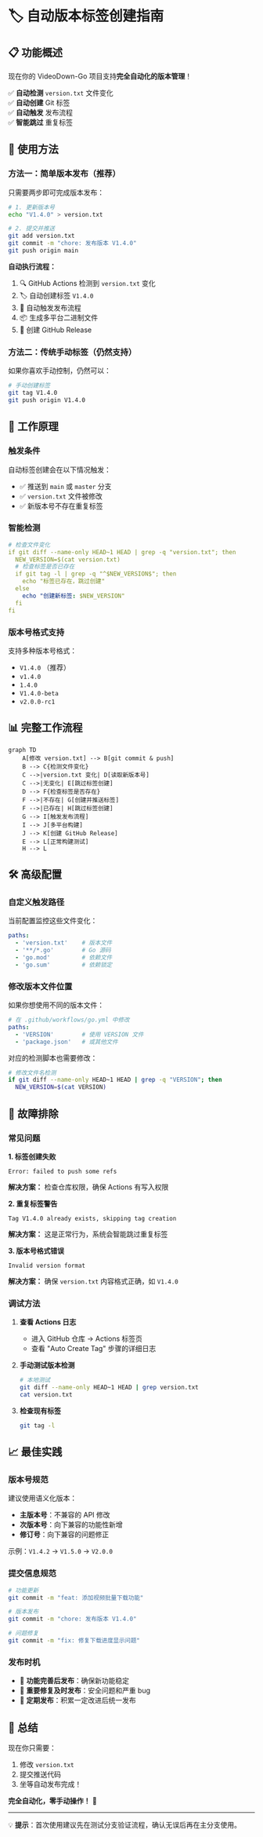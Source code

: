 # 🏷️ 自动版本标签创建指南

## 📋 功能概述

现在你的 VideoDown-Go 项目支持**完全自动化的版本管理**！

✅ **自动检测** `version.txt` 文件变化  
✅ **自动创建** Git 标签  
✅ **自动触发** 发布流程  
✅ **智能跳过** 重复标签  

## 🚀 使用方法

### 方法一：简单版本发布（推荐）

只需要两步即可完成版本发布：

```bash
# 1. 更新版本号
echo "V1.4.0" > version.txt

# 2. 提交并推送
git add version.txt
git commit -m "chore: 发布版本 V1.4.0"
git push origin main
```

**自动执行流程：**
1. 🔍 GitHub Actions 检测到 `version.txt` 变化
2. 🏷️ 自动创建标签 `V1.4.0`
3. 🚀 自动触发发布流程
4. 📦 生成多平台二进制文件
5. 📝 创建 GitHub Release

### 方法二：传统手动标签（仍然支持）

如果你喜欢手动控制，仍然可以：

```bash
# 手动创建标签
git tag V1.4.0
git push origin V1.4.0
```

## 🔧 工作原理

### 触发条件

自动标签创建会在以下情况触发：
- ✅ 推送到 `main` 或 `master` 分支
- ✅ `version.txt` 文件被修改
- ✅ 新版本号不存在重复标签

### 智能检测

```yaml
# 检查文件变化
if git diff --name-only HEAD~1 HEAD | grep -q "version.txt"; then
  NEW_VERSION=$(cat version.txt)
  # 检查标签是否已存在
  if git tag -l | grep -q "^$NEW_VERSION$"; then
    echo "标签已存在，跳过创建"
  else
    echo "创建新标签: $NEW_VERSION"
  fi
fi
```

### 版本号格式支持

支持多种版本号格式：
- `V1.4.0` （推荐）
- `v1.4.0`
- `1.4.0`
- `V1.4.0-beta`
- `v2.0.0-rc1`

## 📊 完整工作流程

```mermaid
graph TD
    A[修改 version.txt] --> B[git commit & push]
    B --> C{检测文件变化}
    C -->|version.txt 变化| D[读取新版本号]
    C -->|无变化| E[跳过标签创建]
    D --> F{检查标签是否存在}
    F -->|不存在| G[创建并推送标签]
    F -->|已存在| H[跳过标签创建]
    G --> I[触发发布流程]
    I --> J[多平台构建]
    J --> K[创建 GitHub Release]
    E --> L[正常构建测试]
    H --> L
```

## 🛠️ 高级配置

### 自定义触发路径

当前配置监控这些文件变化：
```yaml
paths:
  - 'version.txt'    # 版本文件
  - '**/*.go'        # Go 源码
  - 'go.mod'         # 依赖文件
  - 'go.sum'         # 依赖锁定
```

### 修改版本文件位置

如果你想使用不同的版本文件：

```yaml
# 在 .github/workflows/go.yml 中修改
paths:
  - 'VERSION'        # 使用 VERSION 文件
  - 'package.json'   # 或其他文件
```

对应的检测脚本也需要修改：
```bash
# 修改文件名检测
if git diff --name-only HEAD~1 HEAD | grep -q "VERSION"; then
  NEW_VERSION=$(cat VERSION)
```

## 🐛 故障排除

### 常见问题

**1. 标签创建失败**
```
Error: failed to push some refs
```
**解决方案：** 检查仓库权限，确保 Actions 有写入权限

**2. 重复标签警告**
```
Tag V1.4.0 already exists, skipping tag creation
```
**解决方案：** 这是正常行为，系统会智能跳过重复标签

**3. 版本号格式错误**
```
Invalid version format
```
**解决方案：** 确保 `version.txt` 内容格式正确，如 `V1.4.0`

### 调试方法

1. **查看 Actions 日志**
   - 进入 GitHub 仓库 → Actions 标签页
   - 查看 "Auto Create Tag" 步骤的详细日志

2. **手动测试版本检测**
   ```bash
   # 本地测试
   git diff --name-only HEAD~1 HEAD | grep version.txt
   cat version.txt
   ```

3. **检查现有标签**
   ```bash
   git tag -l
   ```

## 📈 最佳实践

### 版本号规范

建议使用语义化版本：
- **主版本号**：不兼容的 API 修改
- **次版本号**：向下兼容的功能性新增
- **修订号**：向下兼容的问题修正

示例：`V1.4.2` → `V1.5.0` → `V2.0.0`

### 提交信息规范

```bash
# 功能更新
git commit -m "feat: 添加视频批量下载功能"

# 版本发布
git commit -m "chore: 发布版本 V1.4.0"

# 问题修复
git commit -m "fix: 修复下载进度显示问题"
```

### 发布时机

- 🎯 **功能完善后发布**：确保新功能稳定
- 🚨 **重要修复及时发布**：安全问题和严重 bug
- 📅 **定期发布**：积累一定改进后统一发布

## 🎉 总结

现在你只需要：
1. 修改 `version.txt`
2. 提交推送代码
3. 坐等自动发布完成！

**完全自动化，零手动操作！** 🚀

---

💡 **提示**：首次使用建议先在测试分支验证流程，确认无误后再在主分支使用。